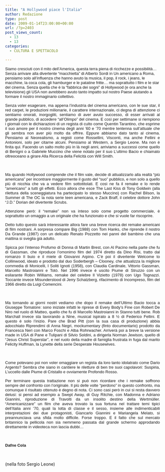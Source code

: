 ```yaml
---
title: "A Hollywood piace l'Italia"
author: Redazione
type: post
date: 2009-01-14T23:00:00+00:00
url: /?p=2403
post_views_count:
  - 13
  - 13
categories:
  - CULTURA E SPETTACOLO

---
```

<font face="Tahoma, sans&#45;serif"><font size="2">Siamo cresciuti con il mito dell&rsquo;America, questa terra piena di ricchezze e possibilit&agrave;&hellip; Senza arrivare alla divertente &ldquo;macchietta&rdquo; di Alberto Sordi in Un americano a Roma, pensiamo solo all&rsquo;influenza che hanno avuto la musica, il pop, il rock, i jeans, le macchine, la coca cola, gli hamburger e le patatine fritte&hellip; ma soprattutto i film e le star del cinema. Senza quella che &egrave; la &ldquo;fabbrica dei sogni&rdquo; di Hollywood (e ora anche la televisione) gli USA non avrebbero avuto tanto impatto sul nostro Paese aiutando a formare il nostro immaginario collettivo. </font></font>

<p style="margin&#45;bottom: 0cm" align="justify">
  <font face="Tahoma, sans&#45;serif"><font size="2">Senza voler esagerare, ma appena l&rsquo;industria del cinema americano, con le sue star, il red carpet, le produzioni milionarie, il carattere internazionale, ci degna di attenzione ci sentiamo onorati, inorgogliti, sentiamo di aver avuto successo, di esser arrivati al grande pubblico, di accedere &ldquo;all&rsquo;Olimpo&rdquo; del cinema. E cos&igrave; per settimane si riempiono i giornali con le dichiarazioni di un regista di culto come Quentin Tarantino, che esprime il suo amore per il nostro cinema degli anni &rsquo;60 e &rsquo;70 mentre tentenna sull&rsquo;attuale che gli sembra non aver pi&ugrave; molto da offrire. Eppure abbiamo dato tanto al cinema. Pensiamo al Neorealismo, a registi come Rossellini, Visconti, ma anche Fellini e Antonioni, solo per citarne alcuni. Pensiamo al Western, a Sergio Leone. Ma non &egrave; finita qui. Facendo un salto molto pi&ugrave; in l&agrave; negli anni, arriviamo a successi come quello di Benigni o a Gabriele Muccino che viene notato per il suo L&rsquo;ultimo Bacio e chiamato oltreoceano a girare Alla Ricerca della Felicit&agrave; con Will Smith. </font></font>
</p>

<p style="margin&#45;bottom: 0cm" align="justify">
  &nbsp;
</p>

<p style="margin&#45;bottom: 0cm" align="justify">
  <font face="Tahoma, sans&#45;serif"><font size="2">Ma quando Hollywood comprende che il film vale, decide di attualizzarlo alla realt&agrave; &ldquo;pi&ugrave; americana&rdquo; per incontrare maggiormente il gusto del &ldquo;suo&rdquo; pubblico, e non solo a quello pi&ugrave; di nicchia che va a vedere film sottotitolati. E cos&igrave; ne fa il remake e lo rende &ldquo;americano&rdquo; a tutti gli effetti. Ecco allora che esce The Last Kiss di Tony Goldwin (alla rilettura della sceneggiatura ha partecipato lo stesso Muccino) con Rachel Bilson, la Summer di The OC la nota serie teen americana, e Zack Braff, il celebre dottore John &ldquo;J.D.&rdquo; Dorian del divertente Scrubs. </font></font>
</p>

<p style="margin&#45;bottom: 0cm" align="justify">
  <font face="Tahoma, sans&#45;serif"><font size="2">Attenzione per&ograve;: il &ldquo;remake&rdquo; non va inteso solo come progetto commerciale, &egrave; soprattutto un omaggio a un originale che ha funzionato e che si vuole far riscoprire. </font></font>
</p>

<p style="margin&#45;bottom: 0cm" align="justify">
  <font face="Tahoma, sans&#45;serif"><font size="2">Detto tutto questo sar&agrave; interessante allora fare una breve ricerca dei remake americani di film nostrani. A sorpresa compare Big (1988) con Tom Hanks, che riprende il nostro Da Grande (1987) con un delicato Renato Pozzetto nei panni del bambino che una mattina si sveglia gi&agrave; adulto. </font></font>
</p>

<p style="margin&#45;bottom: 0cm" align="justify">
  <font face="Tahoma, sans&#45;serif"><font size="2">Spicca poi l&rsquo;intenso Profumo di Donna di Martin Brest, con Al Pacino nella parte che fu di Gassman, che riproduce l&rsquo;omonimo film del 1974 diretto da Dino Risi, tratto dal romanzo Il buio e il miele di Giovanni Arpino. C&rsquo;&egrave; poi il divertente Welcome to Collinwood, ideato e prodotto dal duo Soderbergh &ndash; Clooney, che attualizza la migliore commedia di Monicelli, I Soliti Ignoti (1958), con Claudia Cardinale, Vittorio Gassman, Marcello Mastroianni e Tot&ograve;. Nel 1996 invece &egrave; uscito Piume di Struzzo con un esilarante Robin Williams, remake del celebre Il Vizietto (1978) con Ugo Tognazzi. Toccante invece Misunderstood di Jerry Schatzberg, rifacimento di Incompreso, film del 1966 diretto da Luigi Comencini. </font></font>
</p>

<p style="margin&#45;bottom: 0cm" align="justify">
  &nbsp;
</p>

<p style="margin&#45;bottom: 0cm" align="justify">
  <font face="Tahoma, sans&#45;serif"><font size="2">Ma tornando ai giorni nostri vediamo che dopo il remake dell&rsquo;Ultimo Bacio tocca a Giuseppe Tornatore: sono iniziate infatti le riprese di Every Body&#8217;s Fine con Robert De Niro nel ruolo di Matteo, quello che fu di Marcello Mastroianni in Stanno tutti bene. Rob Marchall invece sta lavorando a Nine, musical ispirato a 8 &frac12; di Federico Fellini. E questo &egrave; solo l&rsquo;inizio. Pare che Brad Pitt (con la sua casa di produzione) abbia adocchiato Riprendimi di Anna Negri, mockumentary (finto documentario) prodotto da Francesca Neri con Marco Foschi e Alba Rohrwacher. Arriver&agrave; poi a breve la versione made in USA di Pane e Tulipani di Silvio Soldini, a dirigerla Norman Jewison, quello di &ldquo;Jesus Christ Superstar&rdquo;, e nel ruolo della madre di famiglia frustrata in fuga dal marito Felicity Huffman, la Lynette della serie Desperate Housewives. </font></font>
</p>

<p style="margin&#45;bottom: 0cm" align="justify">
  &nbsp;
</p>

<p style="margin&#45;bottom: 0cm" align="justify">
  <font face="Tahoma, sans&#45;serif"><font size="2">Come potevano poi non voler omaggiare un regista da loro tanto idolatrato come Dario Argento? Sembra che siano in cantiere le riletture di ben tre suoi capolavori: Suspiria, L&#8217;uccello dalle Piume di Cristallo e ovviamente Profondo Rosso. </font></font>
</p>

<p style="margin&#45;bottom: 0cm" align="justify">
  <font face="Tahoma, sans&#45;serif"><font size="2">Per terminare questa trattazione non si pu&ograve; non ricordare che i remake soffrono sempre del confronto con l&rsquo;originale. Il pi&ugrave; delle volte &ldquo;perdono&rdquo; in questo confronto, ma comunque il risultato ottenuto &egrave; degno di nota. Ci sono casi per&ograve; in cui si resta davvero delusi: si pensi ad esempio a Swept Away, di Guy Ritchie, con Madonna e Adriano Giannini, riproduzione di Travolti da un insolito destino della Wertm&uuml;ller. &ldquo;Americanizzare&rdquo; un film che aveva trovato la sua fortuna nel trattare temi tipici dell&rsquo;Italia anni &rsquo;70, quali la lotta di classe e il sesso, insieme alle indimenticabili interpretazioni dei due protagonisti, Giancarlo Giannini e Mariangela Melato, si preannunciava una sfida molto difficile. Forse troppo. E il fatto che sul mercato britannico la pellicola non sia nemmeno passata dal grande schermo approdando direttamente in videoteca non lascia dubbi&hellip; </font></font>
</p>

<p style="margin&#45;bottom: 0cm" align="justify">
  &nbsp;
</p>

<p style="margin&#45;bottom: 0cm" align="justify">
  <font face="Tahoma, sans&#45;serif"><font size="2"><strong>Dafne Cola</strong></font></font>
</p>

<p style="margin&#45;bottom: 0cm" align="justify">
  &nbsp;
</p>

<p style="margin&#45;bottom: 0cm" align="justify">
  (nella foto Sergio Leone)
</p>